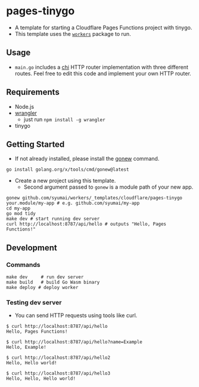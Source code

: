 # pages-tinygo

- A template for starting a Cloudflare Pages Functions project with tinygo.
- This template uses the [`workers`](https://github.com/syumai/workers) package to run.

## Usage

- `main.go` includes a [chi](https://github.com/go-chi/chi) HTTP router implementation with three different routes. Feel free to edit this code and implement your own HTTP router.

## Requirements

- Node.js
- [wrangler](https://developers.cloudflare.com/workers/wrangler/)
  - just run `npm install -g wrangler`
- tinygo

## Getting Started

* If not already installed, please install the [gonew](https://pkg.go.dev/golang.org/x/tools/cmd/gonew) command.

```console
go install golang.org/x/tools/cmd/gonew@latest
```

* Create a new project using this template.
  - Second argument passed to `gonew` is a module path of your new app.

```console
gonew github.com/syumai/workers/_templates/cloudflare/pages-tinygo your.module/my-app # e.g. github.com/syumai/my-app
cd my-app
go mod tidy
make dev # start running dev server
curl http://localhost:8787/api/hello # outputs "Hello, Pages Functions!"
```

## Development

### Commands

```
make dev     # run dev server
make build   # build Go Wasm binary
make deploy # deploy worker
```

### Testing dev server

- You can send HTTP requests using tools like curl.

```
$ curl http://localhost:8787/api/hello
Hello, Pages Functions!
```

```
$ curl http://localhost:8787/api/hello?name=Example
Hello, Example!
```

```
$ curl http://localhost:8787/api/hello2
Hello, Hello world!
```

```
$ curl http://localhost:8787/api/hello3
Hello, Hello, Hello world!
```

